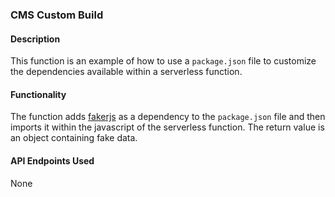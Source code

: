 ### CMS Custom Build
#### Description
This function is an example of how to use a `package.json` file to customize the dependencies available within a serverless function.

#### Functionality
The function adds [fakerjs](https://github.com/Marak/Faker.js) as a dependency to the `package.json` file and then imports it within the javascript of the serverless function. The return value is an object containing fake data.

#### API Endpoints Used
None
